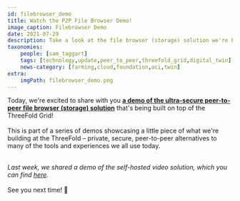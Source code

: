```yaml
---
id: filebrowser_demo
title: Watch the P2P File Browser Demo!
image_caption: Filebrowser Demo
date: 2021-07-29
description: Take a look at the file browser (storage) solution we're building at ThreeFold!
taxonomies:
    people: [sam_taggart]
    tags: [technology,update,peer_to_peer,threefold_grid,digital_twin]
    news-category: [farming,cloud,foundation,aci,twin]
extra:
    imgPath: filebrowser_demo.png
---
```


Today, we're excited to share with you **[a demo of the ultra-secure peer-to-peer file browser (storage) solution](https://www.youtube.com/watch?v=oT_dKuvF6Ng)** that's being built on top of the ThreeFold Grid!
<br/>
<br/>
This is part of a series of demos showcasing a little piece of what we're building at the ThreeFold – private, secure, peer-to-peer alternatives to many of the tools and experiences we all use today.
<br/>
<br/>

*Last week, we shared a demo of the self-hosted video solution, which you can find [here](https://threefold.io/news/post/video_chat_demo/).*
<br/>
<br/>
See you next time! 👋
